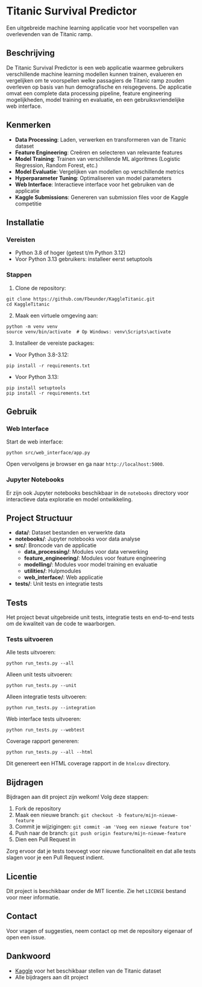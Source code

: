 
# Titanic Survival Predictor

Een uitgebreide machine learning applicatie voor het voorspellen van overlevenden van de Titanic ramp.

## Beschrijving

De Titanic Survival Predictor is een web applicatie waarmee gebruikers verschillende machine learning modellen kunnen trainen, evalueren en vergelijken om te voorspellen welke passagiers de Titanic ramp zouden overleven op basis van hun demografische en reisgegevens. De applicatie omvat een complete data processing pipeline, feature engineering mogelijkheden, model training en evaluatie, en een gebruiksvriendelijke web interface.

## Kenmerken

- **Data Processing**: Laden, verwerken en transformeren van de Titanic dataset
- **Feature Engineering**: Creëren en selecteren van relevante features
- **Model Training**: Trainen van verschillende ML algoritmes (Logistic Regression, Random Forest, etc.)
- **Model Evaluatie**: Vergelijken van modellen op verschillende metrics
- **Hyperparameter Tuning**: Optimaliseren van model parameters
- **Web Interface**: Interactieve interface voor het gebruiken van de applicatie
- **Kaggle Submissions**: Genereren van submission files voor de Kaggle competitie

## Installatie

### Vereisten

- Python 3.8 of hoger (getest t/m Python 3.12)
- Voor Python 3.13 gebruikers: installeer eerst setuptools

### Stappen

1. Clone de repository:
```
git clone https://github.com/Fbeunder/KaggleTitanic.git
cd KaggleTitanic
```

2. Maak een virtuele omgeving aan:
```
python -m venv venv
source venv/bin/activate  # Op Windows: venv\Scripts\activate
```

3. Installeer de vereiste packages:

- Voor Python 3.8-3.12:
```
pip install -r requirements.txt
```

- Voor Python 3.13:
```
pip install setuptools
pip install -r requirements.txt
```

## Gebruik

### Web Interface

Start de web interface:

```
python src/web_interface/app.py
```

Open vervolgens je browser en ga naar `http://localhost:5000`.

### Jupyter Notebooks

Er zijn ook Jupyter notebooks beschikbaar in de `notebooks` directory voor interactieve data exploratie en model ontwikkeling.

## Project Structuur

- **data/**: Dataset bestanden en verwerkte data
- **notebooks/**: Jupyter notebooks voor data analyse
- **src/**: Broncode van de applicatie
  - **data_processing/**: Modules voor data verwerking
  - **feature_engineering/**: Modules voor feature engineering
  - **modelling/**: Modules voor model training en evaluatie
  - **utilities/**: Hulpmodules
  - **web_interface/**: Web applicatie
- **tests/**: Unit tests en integratie tests

## Tests

Het project bevat uitgebreide unit tests, integratie tests en end-to-end tests om de kwaliteit van de code te waarborgen.

### Tests uitvoeren

Alle tests uitvoeren:

```
python run_tests.py --all
```

Alleen unit tests uitvoeren:

```
python run_tests.py --unit
```

Alleen integratie tests uitvoeren:

```
python run_tests.py --integration
```

Web interface tests uitvoeren:

```
python run_tests.py --webtest
```

Coverage rapport genereren:

```
python run_tests.py --all --html
```

Dit genereert een HTML coverage rapport in de `htmlcov` directory.

## Bijdragen

Bijdragen aan dit project zijn welkom! Volg deze stappen:

1. Fork de repository
2. Maak een nieuwe branch: `git checkout -b feature/mijn-nieuwe-feature`
3. Commit je wijzigingen: `git commit -am 'Voeg een nieuwe feature toe'`
4. Push naar de branch: `git push origin feature/mijn-nieuwe-feature`
5. Dien een Pull Request in

Zorg ervoor dat je tests toevoegt voor nieuwe functionaliteit en dat alle tests slagen voor je een Pull Request indient.

## Licentie

Dit project is beschikbaar onder de MIT licentie. Zie het `LICENSE` bestand voor meer informatie.

## Contact

Voor vragen of suggesties, neem contact op met de repository eigenaar of open een issue.

## Dankwoord

- [Kaggle](https://www.kaggle.com/c/titanic) voor het beschikbaar stellen van de Titanic dataset
- Alle bijdragers aan dit project
